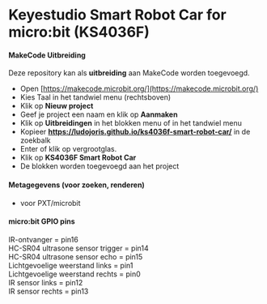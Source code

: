# Keyestudio Smart Robot Car for micro:bit (KS4036F)

#### MakeCode Uitbreiding

Deze repository kan als **uitbreiding** aan MakeCode worden toegevoegd.

* Open [https://makecode.microbit.org/](https://makecode.microbit.org/)
* Kies Taal in het tandwiel menu (rechtsboven)
* Klik op **Nieuw project**
* Geef je project een naam en klik op **Aanmaken**
* Klik op **Uitbreidingen** in het blokken menu of in het tandwiel menu
* Kopieer **https://ludojoris.github.io/ks4036f-smart-robot-car/** in de zoekbalk
* Enter of klik op vergrootglas.
* Klik op **KS4036F Smart Robot Car**
* De blokken worden toegevoegd aan het project

#### Metagegevens (voor zoeken, renderen)

* voor PXT/microbit
<script src="https://makecode.com/gh-pages-embed.js"></script><script>makeCodeRender("{{ site.makecode.home_url }}", "{{ site.github.owner_name }}/{{ site.github.repository_name }}");</script>

#### micro:bit GPIO pins

IR-ontvanger = pin16  
HC-SR04 ultrasone sensor trigger = pin14  
HC-SR04 ultrasone sensor echo  = pin15  
Lichtgevoelige weerstand links = pin1  
Lichtgevoelige weerstand rechts = pin0  
IR sensor links = pin12  
IR sensor rechts = pin13  

